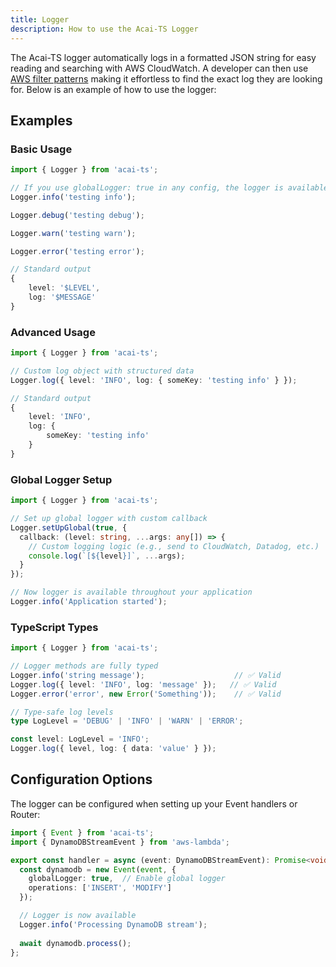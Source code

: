 ```yaml
---
title: Logger
description: How to use the Acai-TS Logger
---
```


The Acai-TS logger automatically logs in a formatted JSON string for easy reading and searching with AWS CloudWatch. A developer can then use [AWS filter patterns](https://docs.aws.amazon.com/AmazonCloudWatch/latest/logs/FilterAndPatternSyntax.html) making it effortless to find the exact log they are looking for. Below is an example of how to use the logger:

## Examples

### Basic Usage

```typescript
import { Logger } from 'acai-ts';

// If you use globalLogger: true in any config, the logger is available globally
Logger.info('testing info');

Logger.debug('testing debug');

Logger.warn('testing warn');

Logger.error('testing error');

// Standard output
{
	level: '$LEVEL', 
    log: '$MESSAGE'
}
```

### Advanced Usage

```typescript
import { Logger } from 'acai-ts';

// Custom log object with structured data
Logger.log({ level: 'INFO', log: { someKey: 'testing info' } });

// Standard output
{
    level: 'INFO',
    log: {
        someKey: 'testing info'
    }
}
```

### Global Logger Setup

```typescript
import { Logger } from 'acai-ts';

// Set up global logger with custom callback
Logger.setUpGlobal(true, {
  callback: (level: string, ...args: any[]) => {
    // Custom logging logic (e.g., send to CloudWatch, Datadog, etc.)
    console.log(`[${level}]`, ...args);
  }
});

// Now logger is available throughout your application
Logger.info('Application started');
```

### TypeScript Types

```typescript
import { Logger } from 'acai-ts';

// Logger methods are fully typed
Logger.info('string message');                    // ✅ Valid
Logger.log({ level: 'INFO', log: 'message' });   // ✅ Valid
Logger.error('error', new Error('Something'));    // ✅ Valid

// Type-safe log levels
type LogLevel = 'DEBUG' | 'INFO' | 'WARN' | 'ERROR';

const level: LogLevel = 'INFO';
Logger.log({ level, log: { data: 'value' } });
```

## Configuration Options

The logger can be configured when setting up your Event handlers or Router:

```typescript
import { Event } from 'acai-ts';
import { DynamoDBStreamEvent } from 'aws-lambda';

export const handler = async (event: DynamoDBStreamEvent): Promise<void> => {
  const dynamodb = new Event(event, {
    globalLogger: true,  // Enable global logger
    operations: ['INSERT', 'MODIFY']
  });

  // Logger is now available
  Logger.info('Processing DynamoDB stream');
  
  await dynamodb.process();
};
```
